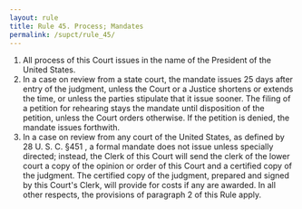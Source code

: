 ```yaml
---
layout: rule
title: Rule 45. Process; Mandates
permalink: /supct/rule_45/
---
```


1. All process of this Court issues in the name of the President of the United States.<br>
2. In a case on review from a state court, the mandate issues 25 days after entry of the judgment, unless the Court or a Justice shortens or extends the time, or unless the parties stipulate that it issue sooner. The filing of a petition for rehearing stays the mandate until disposition of the petition, unless the Court orders otherwise. If the petition is denied, the mandate issues forthwith.<br>
3. In a case on review from any court of the United States, as defined by 28 U. S. C. §451 , a formal mandate does not issue unless specially directed; instead, the Clerk of this Court will send the clerk of the lower court a copy of the opinion or order of this Court and a certified copy of the judgment. The certified copy of the judgment, prepared and signed by this Court's Clerk, will provide for costs if any are awarded. In all other respects, the provisions of paragraph 2 of this Rule apply.<br>